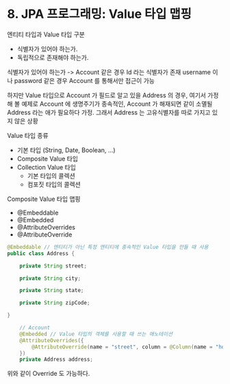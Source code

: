 # 8. JPA 프로그래밍: Value 타입 맵핑

엔티티 타입과 Value 타입 구분
 * 식별자가 있어야 하는가.
 * 독립적으로 존재해야 하는가.

식별자가 있어야 하는가 -> Account 같은 경우 Id 라는 식별자가 존재
username 이나 password 같은 경우 Account 를 통해서만 접근이 가능

하지만 Value 타입으로 Account 가 필드로 알고 있을 Address 의 경우, 여기서 가정해 볼 예제로
Account 에 생명주기가 종속적인, Account 가 해재되면 같이 소멸될 Address 라는 애가 필요하다 가정.
그래서 Address 는 고유식별자를 따로 가지고 있지 않은 상황

Value 타입 종류
 * 기본 타입 (String, Date, Boolean, ...)
 * Composite Value 타입
 * Collection Value 타입
   - 기본 타입의 콜렉션
   - 컴포짓 타입의 콜렉션

Composite Value 타입 맵핑
 * @Embeddable
 * @Embedded
 * @AttributeOverrides
 * @AttributeOverride

```java
@Embeddable // 엔티티가 아닌 특정 엔티티에 종속적인 Value 타입을 만들 때 사용
public class Address {

    private String street;

    private String city;

    private String state;

    private String zipCode;

}
```
```java
    // Account
    @Embedded // Value 타입의 객체를 사용할 때 쓰는 애노테이션
    @AttributeOverrides({
        @AttributeOverride(name = "street", column = @Column(name = "home_street"))
    })
    private Address address;
```

위와 같이 Override 도 가능하다.


